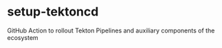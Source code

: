 # setup-tektoncd
GitHub Action to rollout Tekton Pipelines and auxiliary components of the ecosystem
